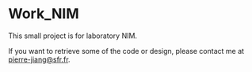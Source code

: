 # Work_NIM

This small project is for laboratory NIM.

If you want to retrieve some of the code or design, please contact me at pierre-jiang@sfr.fr. 
